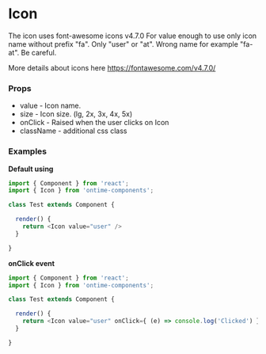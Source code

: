 <h1>Icon</h1>

The icon uses font-awesome icons v4.7.0
For value enough to use only icon name without prefix "fa". Only "user" or "at". Wrong name for example "fa-at". Be careful.

More details about icons here https://fontawesome.com/v4.7.0/

<h3>Props</h3>

* value - Icon name. 
* size - Icon size. (lg, 2x, 3x, 4x, 5x)
* onClick - Raised when the user clicks on Icon
* className - additional css class

<h3>Examples</h3>

<strong>Default using</strong>
```javascript
import { Component } from 'react';
import { Icon } from 'ontime-components';

class Test extends Component {

  render() {
    return <Icon value="user" />
  }

}
```

<strong>onClick event</strong>
```javascript
import { Component } from 'react';
import { Icon } from 'ontime-components';

class Test extends Component {

  render() {
    return <Icon value="user" onClick={ (e) => console.log('Clicked') } />
  }

}
```